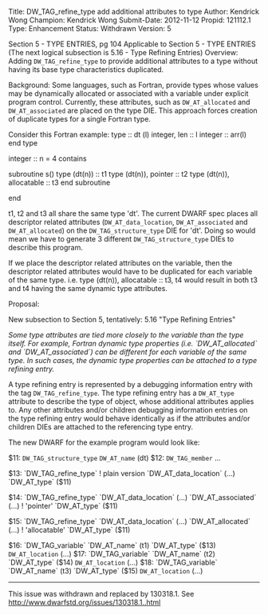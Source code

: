 Title:       DW_TAG_refine_type add additional attributes to type
Author:      Kendrick Wong
Champion:    Kendrick Wong
Submit-Date: 2012-11-12
Propid:      121112.1
Type:        Enhancement
Status:      Withdrawn
Version:     5

Section 5 - TYPE ENTRIES, pg 104
Applicable to Section 5 - TYPE ENTRIES
(The next logical subsection is 5.16 - Type Refining Entries)
Overview:
Adding `DW_TAG_refine_type` to provide additional attributes to a type without having its base 
type characteristics duplicated.

Background:
Some languages, such as Fortran, provide types whose values may be dynamically allocated or
associated with a variable under explicit program control. Currently, these attributes, such 
as `DW_AT_allocated` and `DW_AT_associated` are placed on the type DIE.  This approach forces 
creation of duplicate types for a single Fortran type.

Consider this Fortran example:
type :: dt (l)
  integer, len :: l
  integer :: arr(l)
end type

integer :: n = 4
contains

subroutine s()
type (dt(n))               :: t1
type (dt(n)), pointer      :: t2
type (dt(n)), allocatable  :: t3
end subroutine

end

t1, t2 and t3 all share the same type 'dt'.  The current DWARF spec places all
descriptor related attributes (`DW_AT_data_location`, `DW_AT_associated` and `DW_AT_allocated`)
on the `DW_TAG_structure_type` DIE for 'dt'.  Doing so would mean we have to generate 3 
different `DW_TAG_structure_type` DIEs to describe this program.

If we place the descriptor related attributes on the variable, then the descriptor
related attributes would have to be duplicated for each variable of the same type. i.e.
  type (dt(n)), allocatable  :: t3, t4
would result in both t3 and t4 having the same dynamic type attributes.

Proposal:

New subsection to Section 5, tentatively: 5.16 "Type Refining Entries"

<I>
Some type attributes are tied more closely to the variable than the type itself.  For
example, Fortran dynamic type properties (i.e. `DW_AT_allocated` and `DW_AT_associated`) 
can be different for each variable of the same type.  In such cases, the dynamic type 
properties can be attached to a type refining entry.
</I>

A type refining entry is represented by a debugging information entry with the tag 
`DW_TAG_refine_type`. The type refining entry has a `DW_AT_type` attribute to describe 
the type of object, whose additional attributes applies to.  Any other attributes 
and/or children debugging information entries on the type refining entry would 
behave identically as if the attributes and/or children DIEs are attached to the 
referencing type entry.

The new DWARF for the example program would look like:

$11: `DW_TAG_structure_type`
      `DW_AT_name` (dt)
$12:  `DW_TAG_member` ...

$13: `DW_TAG_refine_type`            ! plain version
      `DW_AT_data_location` (...)
      `DW_AT_type` ($11)

$14: `DW_TAG_refine_type`
      `DW_AT_data_location` (...)
      `DW_AT_associated` (...)       ! 'pointer'
      `DW_AT_type` ($11)

$15: `DW_TAG_refine_type`
      `DW_AT_data_location` (...)
      `DW_AT_allocated` (...)        ! 'allocatable'
      `DW_AT_type` ($11)

$16: `DW_TAG_variable`
      `DW_AT_name` (t1)
      `DW_AT_type` ($13)
      `DW_AT_location` (...)
$17: `DW_TAG_variable`
      `DW_AT_name` (t2)
      `DW_AT_type` ($14)
      `DW_AT_location` (...)
$18: `DW_TAG_variable`
      `DW_AT_name` (t3)
      `DW_AT_type` ($15)
      `DW_AT_location` (...)

---
This issue was withdrawn and replaced by 130318.1.
See http://www.dwarfstd.org/issues/130318.1..html
